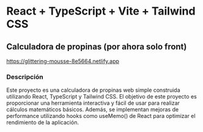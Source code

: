 # React + TypeScript + Vite + Tailwind CSS

## Calculadora de propinas (por ahora solo front)
https://glittering-mousse-8e5664.netlify.app
### Descripción
Este proyecto es una calculadora de propinas web simple construida utilizando React, TypeScript y Tailwind CSS. El objetivo de este proyecto es proporcionar una herramienta interactiva y fácil de usar para realizar cálculos matemáticos básicos. Además, se implementan mejoras de performance utilizando hooks como useMemo() de React para optimizar el rendimiento de la aplicación.
